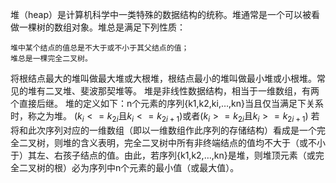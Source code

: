 堆（heap）是计算机科学中一类特殊的数据结构的统称。堆通常是一个可以被看做一棵树的数组对象。堆总是满足下列性质：

    堆中某个结点的值总是不大于或不小于其父结点的值；
    堆总是一棵完全二叉树。

将根结点最大的堆叫做最大堆或大根堆，根结点最小的堆叫做最小堆或小根堆。常见的堆有二叉堆、斐波那契堆等。
堆是非线性数据结构，相当于一维数组，有两个直接后继。
堆的定义如下：n个元素的序列{k1,k2,ki,…,kn}当且仅当满足下关系时，称之为堆。
($k_i <= k_{2i}$且$k_i <= k_{2i+1}$)或者($k_i >= k_{2i}$且$k_i >= k_{2i+1}$)
若将和此次序列对应的一维数组（即以一维数组作此序列的存储结构）看成是一个完全二叉树，则堆的含义表明，完全二叉树中所有非终端结点的值均不大于（或不小于）其左、右孩子结点的值。由此，若序列{k1,k2,…,kn}是堆，则堆顶元素（或完全二叉树的根）必为序列中n个元素的最小值（或最大值）。

